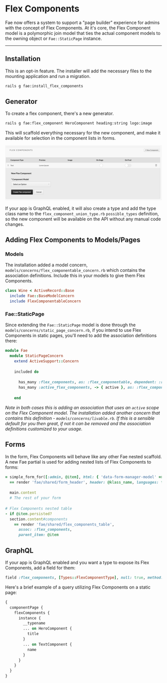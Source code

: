 # Flex Components

Fae now offers a system to support a "page builder" experience for admins with the concept of Flex Components. At it's core, the Flex Component model is a polymorphic join model that ties the actual component models to the owning object or `Fae::StaticPage` instance.

---

## Installation

This is an opt-in feature. The installer will add the necessary files to the mounting application and run a migration.

```bash
rails g fae:install_flex_components
```

## Generator

To create a flex component, there's a new generator.

```bash
rails g fae:flex_component HeroComponent heading:string logo:image
```

This will scaffold everything necessary for the new component, and make it available for selection in the component lists in forms.

![Image upload](https://raw.githubusercontent.com/wearefine/fae/7220461e0dbb9c503c633749746d703ab89045a5/docs/images/flex_components_select.png)

If your app is GraphQL enabled, it will also create a type and add the type class name to the `flex_component_union_type.rb` `possible_types` definition, so the new component will be available on the API without any manual code changes.

## Adding Flex Components to Models/Pages

### Models

The installation added a model concern, `models/concerns/flex_componentable_concern.rb` which contains the association definitions. Include this in your models to give them Flex Components.

```ruby
class Wine < ActiveRecord::Base
  include Fae::BaseModelConcern
  include FlexComponentableConcern
```

### Fae::StaticPage

Since extending the `Fae::StaticPage` model is done through the `models/concerns/static_page_concern.rb`, if you intend to use Flex Components in static pages, you'll need to add the association definitions there:

```ruby
module Fae
  module StaticPageConcern
    extend ActiveSupport::Concern

    included do

      has_many :flex_components, as: :flex_componentable, dependent: :restrict_with_error
      has_many :active_flex_components, -> { active }, as: :flex_componentable, class_name: 'FlexComponent'

    end
```

*Note in both cases this is adding an association that uses an `active` scope on the Flex Component model. The installation added another concern that contains this definition - `models/concerns/livable.rb`. If this is a sensible default for you then great, if not it can be removed and the association definitions customized to your usage.*

## Forms

In the form, Flex Components will behave like any other Fae nested scaffold. A new Fae partial is used for adding nested lists of Flex Components to forms:

```ruby
= simple_form_for([:admin, @item], html: { 'data-form-manager-model' => @item.class.name, 'data-form-manager-info' => (@form_manager.present? ? @form_manager.to_json : nil) }) do |f|
  == render 'fae/shared/form_header', header: @klass_name, languages: true

  main.content
  # The rest of your form

# Flex Components nested table
- if @item.persisted?
  section.content#components
    == render 'fae/shared/flex_components_table',
      assoc: :flex_components,
      parent_item: @item
```

## GraphQL

If your app is GraphQL enabled and you want a type to expose its Flex Components, add a field for them:

```ruby
field :flex_components, [Types::FlexComponentType], null: true, method: :active_flex_components
```


Here's a brief example of a query utilizing Flex Components on a static page:

```GraphQL
{
  componentPage {
    flexComponents {
      instance {
        __typename
        ... on HeroComponent {
          title
        }
        ... on TextComponent {
          name
        }
      }
    }
  }
}
```